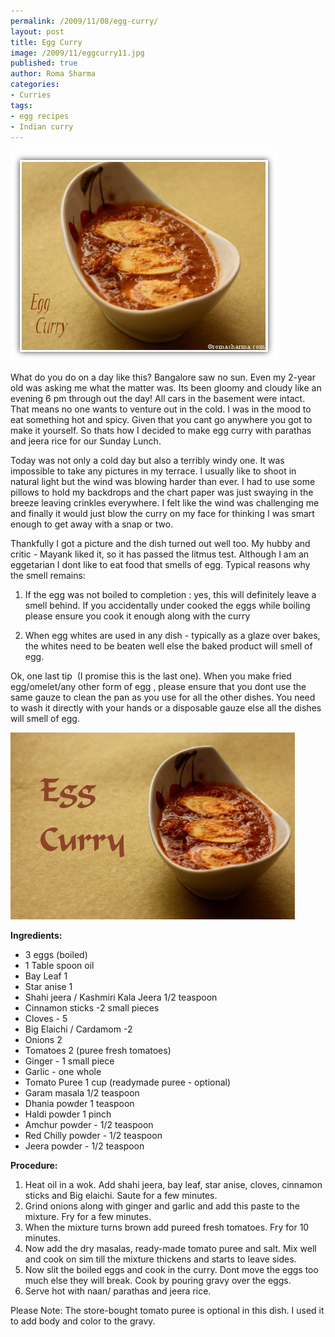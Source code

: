 ```yaml
--- 
permalink: /2009/11/08/egg-curry/
layout: post
title: Egg Curry
image: /2009/11/eggcurry11.jpg
published: true
author: Roma Sharma
categories: 
- Curries
tags:
- egg recipes
- Indian curry
---
```

<img class="alignnone size-full wp-image-2026" title="eggCurry1" src="/2009/11/eggcurry11.jpg" alt="eggCurry1" width="427" height="337" />

What do you do on a day like this? Bangalore saw no sun. Even my 2-year old was asking me what the matter was. Its been gloomy and cloudy like an evening 6 pm through out the day! All cars in the basement were intact. That means no one wants to venture out in the cold. I was in the mood to eat something hot and spicy. Given that you cant go anywhere you got to make it yourself. So thats how I decided to make egg curry with parathas and jeera rice for our Sunday Lunch.<!--more-->

Today was not only a cold day but also a terribly windy one. It was impossible to take any pictures in my terrace. I usually like to shoot in natural light but the wind was blowing harder than ever. I had to use some pillows to hold my backdrops and the chart paper was just swaying in the breeze leaving crinkles everywhere. I felt like the wind was challenging me and finally it would just blow the curry on my face for thinking I was smart enough to get away with a snap or two.

Thankfully I got a picture and the dish turned out well too. My hubby and critic - Mayank liked it, so it has passed the litmus test. Although I am an eggetarian I dont like to eat food that smells of egg. Typical reasons why the smell remains:

1) If the egg was not boiled to completion : yes, this will definitely leave a smell behind. If you accidentally under cooked the eggs while boiling please ensure you cook it enough along with the curry

2) When egg whites are used in any dish - typically as a glaze over bakes, the whites need to be beaten well else the baked product will smell of egg.

Ok, one last tip  (I promise this is the last one). When you make fried egg/omelet/any other form of egg , please ensure that you dont use the same gauze to clean the pan as you use for all the other dishes. You need to wash it directly with your hands or a disposable gauze else all the dishes will smell of egg.

<div class='post-image'><img class="size-full wp-image-2027" title="eggCurry" src="/2009/11/eggcurry2.jpg" alt="A Rainy Day Creation" width="455" height="299" /></div>

<strong>Ingredients:</strong>
<ul>
	<li>3 eggs (boiled)</li>
	<li>1 Table spoon oil</li>
	<li>Bay Leaf 1</li>
	<li>Star anise 1</li>
	<li>Shahi jeera / Kashmiri Kala Jeera 1/2 teaspoon</li>
	<li>Cinnamon sticks -2 small pieces</li>
	<li>Cloves - 5</li>
	<li>Big Elaichi / Cardamom -2</li>
	<li>Onions 2</li>
	<li>Tomatoes 2 (puree fresh tomatoes)</li>
	<li>Ginger - 1 small piece</li>
	<li>Garlic - one whole</li>
	<li>Tomato Puree 1 cup (readymade puree - optional)</li>
	<li>Garam masala 1/2 teaspoon</li>
	<li>Dhania powder 1 teaspoon</li>
	<li>Haldi powder 1 pinch</li>
	<li>Amchur powder - 1/2 teaspoon</li>
	<li>Red Chilly powder - 1/2 teaspoon</li>
	<li>Jeera powder - 1/2 teaspoon</li>
</ul>
<strong>Procedure:</strong>
<ol>
	<li>Heat oil in a wok. Add shahi jeera, bay leaf, star anise, cloves, cinnamon sticks and Big elaichi. Saute for a few minutes.</li>
	<li>Grind onions along with ginger and garlic and add this paste to the mixture. Fry for a few minutes.</li>
	<li>When the mixture turns brown add pureed fresh tomatoes. Fry for 10 minutes.</li>
	<li>Now add the dry masalas, ready-made tomato puree and salt. Mix well and cook on sim till the mixture thickens and starts to leave sides.</li>
	<li>Now slit the boiled eggs and cook in the curry. Dont move the eggs too much else they will break. Cook by pouring gravy over the eggs.</li>
	<li>Serve hot with naan/ parathas and jeera rice.</li>
</ol>
Please Note:
The store-bought tomato puree is optional in this dish. I used it to add body and color to the gravy.
